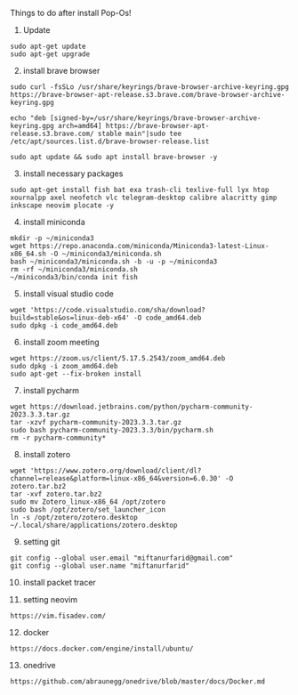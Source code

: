 Things to do after install Pop-Os!

1. Update

```
sudo apt-get update
sudo apt-get upgrade
```

2. install brave browser

```
sudo curl -fsSLo /usr/share/keyrings/brave-browser-archive-keyring.gpg https://brave-browser-apt-release.s3.brave.com/brave-browser-archive-keyring.gpg

echo "deb [signed-by=/usr/share/keyrings/brave-browser-archive-keyring.gpg arch=amd64] https://brave-browser-apt-release.s3.brave.com/ stable main"|sudo tee /etc/apt/sources.list.d/brave-browser-release.list

sudo apt update && sudo apt install brave-browser -y
```

3. install necessary packages

```
sudo apt-get install fish bat exa trash-cli texlive-full lyx htop xournalpp axel neofetch vlc telegram-desktop calibre alacritty gimp inkscape neovim plocate -y
```

4. install miniconda

```
mkdir -p ~/miniconda3
wget https://repo.anaconda.com/miniconda/Miniconda3-latest-Linux-x86_64.sh -O ~/miniconda3/miniconda.sh
bash ~/miniconda3/miniconda.sh -b -u -p ~/miniconda3
rm -rf ~/miniconda3/miniconda.sh
~/miniconda3/bin/conda init fish
```

5. install visual studio code

```
wget 'https://code.visualstudio.com/sha/download?build=stable&os=linux-deb-x64' -O code_amd64.deb
sudo dpkg -i code_amd64.deb

```

6. install zoom meeting

```
wget https://zoom.us/client/5.17.5.2543/zoom_amd64.deb
sudo dpkg -i zoom_amd64.deb
sudo apt-get --fix-broken install

```

7. install pycharm

```
wget https://download.jetbrains.com/python/pycharm-community-2023.3.3.tar.gz
tar -xzvf pycharm-community-2023.3.3.tar.gz
sudo bash pycharm-community-2023.3.3/bin/pycharm.sh
rm -r pycharm-community*
```

8. install zotero

```
wget 'https://www.zotero.org/download/client/dl?channel=release&platform=linux-x86_64&version=6.0.30' -O zotero.tar.bz2
tar -xvf zotero.tar.bz2
sudo mv Zotero_linux-x86_64 /opt/zotero
sudo bash /opt/zotero/set_launcher_icon
ln -s /opt/zotero/zotero.desktop ~/.local/share/applications/zotero.desktop
```

9. setting git
```
git config --global user.email "miftanurfarid@gmail.com"
git config --global user.name "miftanurfarid"
```

10. install packet tracer

11. setting neovim

```
https://vim.fisadev.com/
```

12. docker

```
https://docs.docker.com/engine/install/ubuntu/
```

13. onedrive

```
https://github.com/abraunegg/onedrive/blob/master/docs/Docker.md
```
